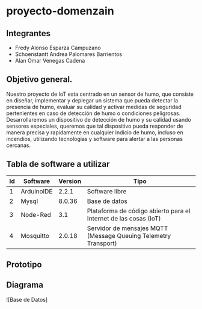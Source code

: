 # proyecto-domenzain

## Integrantes
- Fredy Alonso Esparza Campuzano
- Schoenstantt Andrea Palomares Barrientos
- Alan Omar Venegas Cadena
## Objetivo general.
Nuestro proyecto de IoT esta centrado en un sensor de humo, que consiste en diseñar, implementar y deplegar un sistema que pueda 
detectar la presencia de humo, evaluar su calidad y activar medidas de seguridad pertenientes en caso de detección de humo o 
condiciones peligrosas. 
Desarrollaremos un dispositivo de detección de humo y su calidad usando sensores especiales, queremos que tal dispositivo pueda
responder de manera precisa y rapidamente en cualquier indicio de humo, incluso en incendios, utilizando tecnologías y software 
para alertar a las personas cercanas.
## Tabla de software a utilizar
|Id|Software|Version|Tipo|
|-|-|-|-|
|1|ArduinoIDE|2.2.1|Software libre|
|2|Mysql|8.0.36|Base de datos|
|3|Node-Red|3.1|Plataforma de código abierto para el Internet de las cosas (IoT)|
|4|Mosquitto|2.0.18|Servidor de mensajes MQTT (Message Queuing Telemetry Transport)|
## Prototipo
## Diagrama
![Base de Datos]

